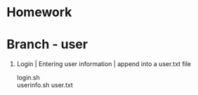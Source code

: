 # Homework

# Branch - user

1) Login | Entering user information | append into a user.txt file

	login.sh	
	userinfo.sh
	user.txt
